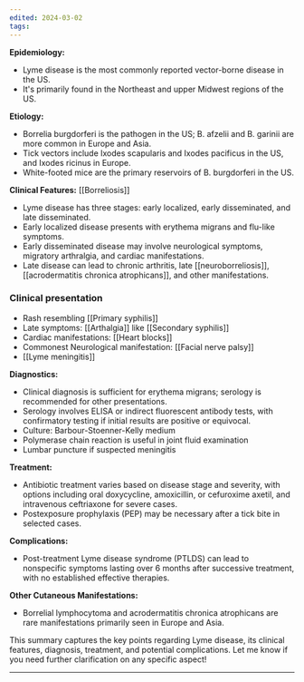 ```yaml
---
edited: 2024-03-02
tags:
---
```


**Epidemiology:**
- Lyme disease is the most commonly reported vector-borne disease in the US.
- It's primarily found in the Northeast and upper Midwest regions of the US.

**Etiology:**
- Borrelia burgdorferi is the pathogen in the US; B. afzelii and B. garinii are more common in Europe and Asia.
- Tick vectors include Ixodes scapularis and Ixodes pacificus in the US, and Ixodes ricinus in Europe.
- White-footed mice are the primary reservoirs of B. burgdorferi in the US.

**Clinical Features:**
[[Borreliosis]] 
- Lyme disease has three stages: early localized, early disseminated, and late disseminated.
- Early localized disease presents with erythema migrans and flu-like symptoms.
- Early disseminated disease may involve neurological symptoms, migratory arthralgia, and cardiac manifestations.
- Late disease can lead to chronic arthritis, late [[neuroborreliosis]], [[acrodermatitis chronica atrophicans]], and other manifestations.

### Clinical presentation
- Rash resembling [[Primary syphilis]]
- Late symptoms: [[Arthalgia]] like [[Secondary syphilis]]
- Cardiac manifestations: [[Heart blocks]] 
- Commonest Neurological manifestation: [[Facial nerve palsy]]
- [[Lyme meningitis]] 

**Diagnostics:**
- Clinical diagnosis is sufficient for erythema migrans; serology is recommended for other presentations.
- Serology involves ELISA or indirect fluorescent antibody tests, with confirmatory testing if initial results are positive or equivocal.
- Culture: Barbour-Stoenner-Kelly medium
- Polymerase chain reaction is useful in joint fluid examination 
- Lumbar puncture if suspected meningitis

**Treatment:**
- Antibiotic treatment varies based on disease stage and severity, with options including oral doxycycline, amoxicillin, or cefuroxime axetil, and intravenous ceftriaxone for severe cases.
- Postexposure prophylaxis (PEP) may be necessary after a tick bite in selected cases.

**Complications:**
- Post-treatment Lyme disease syndrome (PTLDS) can lead to nonspecific symptoms lasting over 6 months after successive treatment, with no established effective therapies.

**Other Cutaneous Manifestations:**
- Borrelial lymphocytoma and acrodermatitis chronica atrophicans are rare manifestations primarily seen in Europe and Asia.

This summary captures the key points regarding Lyme disease, its clinical features, diagnosis, treatment, and potential complications. Let me know if you need further clarification on any specific aspect!

---
